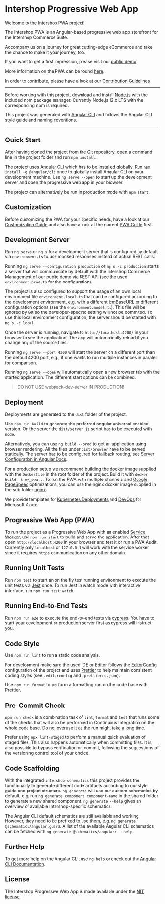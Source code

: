 # Intershop Progressive Web App

Welcome to the Intershop PWA project!

The Intershop PWA is an Angular-based progressive web app storefront for the Intershop Commerce Suite.

Accompany us on a journey for great cutting-edge eCommerce and take the chance to make it your journey, too.

If you want to get a first impression, please visit our [public demo](https://intershoppwa.azurewebsites.net/home).

More information on the PWA can be found [here](https://www.intershop.com/en/progressive-web-app).

In order to contribute, please have a look at our [Contribution Guidelines](./CONTRIBUTING.md)

---

Before working with this project, download and install [Node.js](https://nodejs.org) with the included npm package manager. Currently Node.js 12.x LTS with the corresponding npm is required.

This project was generated with [Angular CLI](https://github.com/angular/angular-cli) and follows the Angular CLI style guide and naming coventions.

---

## Quick Start

After having cloned the project from the Git repository, open a command line in the project folder and run `npm install`.

The project uses Angular CLI which has to be installed globally. Run `npm install -g @angular/cli` once to globally install Angular CLI on your development machine. Use `ng serve --open` to start up the development server and open the progressive web app in your browser.

The project can alternatively be run in production mode with `npm start`.

## Customization

Before customizing the PWA for your specific needs, have a look at our [Customization Guide](./docs/customizations.md) and also have a look at the current [PWA Guide](https://support.intershop.de/kb/index.php?c=Search&qoff=0&qtext=guide+progressive+web+app) first.

## Development Server

Run `ng serve` or `ng s` for a development server that is configured by default via `environment.ts` to use mocked responses instead of actual REST calls.

Running `ng serve --configuration production` or `ng s -c production` starts a server that will communicate by default with the Intershop Commerce Management of our public demo via REST API (see the used `environment.prod.ts` for the configuration).

The project is also configured to support the usage of an own local environment file `environment.local.ts` that can be configured according to the development environment, e.g. with a different icmBaseURL or different configuration options (see the `environment.model.ts`). This file will be ignored by Git so the developer-specific setting will not be commited. To use this local environment configuration, the server should be started with `ng s -c local`.

Once the server is running, navigate to `http://localhost:4200/` in your browser to see the application. The app will automatically reload if you change any of the source files.

Running `ng serve --port 4300` will start the server on a different port than the default 4200 port, e.g., if one wants to run multiple instances in paralell for comparison.

Running `ng serve --open` will automatically open a new browser tab with the started application. The different start options can be combined.

> DO NOT USE webpack-dev-server IN PRODUCTION!

## Deployment

Deployments are generated to the `dist` folder of the project.

Use `npm run build` to generate the preferred angular universal enabled version. On the server the `dist/server.js` script has to be executed with `node`.

Alternatively, you can use `ng build --prod` to get an application using browser rendering. All the files under `dist/browser` have to be served statically. The server has to be configured for fallback routing,
see [Server Configuration in Angular Docs](https://angular.io/guide/deployment#server-configuration).

For a production setup we recommend building the docker image supplied with the `Dockerfile` in the root folder of the project. Build it with `docker build -t my_pwa .`. To run the PWA with multiple channels and [Google PageSpeed](https://developers.google.com/speed/pagespeed/insights/) optimizations, you can use the nginx docker image supplied in the sub folder [nginx](./nginx).

We provide templates for [Kubernetes Deployments](./schematics/src/kubernetes-deployment) and [DevOps](./schematics/src/azure-pipeline) for Microsoft Azure.

## Progressive Web App (PWA)

To run the project as a Progressive Web App with an enabled [Service Worker](https://angular.io/guide/service-worker-getting-started), use `npm run start` to build and serve the application. After that open `http://localhost:4200` in your browser and test it or run a PWA Audit. Currently only `localhost` or `127.0.0.1` will work with the service worker since it requires `https` communication on any other domain.

## Running Unit Tests

Run `npm test` to start an on the fly test running environment to execute the unit tests via [Jest](https://facebook.github.io/jest/) once. To run Jest in watch mode with interactive interface, run `npm run test:watch`.

## Running End-to-End Tests

Run `npm run e2e` to execute the end-to-end tests via [cypress](https://www.cypress.io/).
You have to start your development or production server first as cypress will instruct you.

## Code Style

Use `npm run lint` to run a static code analysis.

For development make sure the used IDE or Editor follows the [EditorConfig](http://editorconfig.org/) configuration of the project and uses [Prettier](https://prettier.io/) to help maintain consistent coding styles (see `.editorconfig` and `.prettierrc.json`).

Use `npm run format` to perform a formatting run on the code base with Prettier.

## Pre-Commit Check

`npm run check` is a combination task of `lint`, `format` and `test` that runs some of the checks that will also be performed in Continuous Integration on the whole code base. Do not overuse it as the run might take a long time.

Prefer using `npx lint-staged` to perform a manual quick evaluation of staged files. This also happens automatically when committing files. It is also possible to bypass verification on commit, following the suggestions of the versioning control tool of your choice.

## Code Scaffolding

With the integrated `intershop-schematics` this project provides the functionality to generate different code artifacts according to our style guide and project structure. `ng generate` will use our custom schematics by default, e.g. run `ng generate component component-name` in the shared folder to generate a new shared component. `ng generate --help` gives an overview of available Intershop-specific schematics.

The Angular CLI default schematics are still available and working. However, they need to be prefixed to use them, e.g. `ng generate @schematics/angular:guard`. A list of the available Angular CLI schematics can be fetched with `ng generate @schematics/angular: --help`.

## Further Help

To get more help on the Angular CLI, use `ng help` or check out the [Angular CLI Documentation](https://github.com/angular/angular-cli/wiki).

## License

The Intershop Progressive Web App is made available under the [MIT license](./LICENSE).

